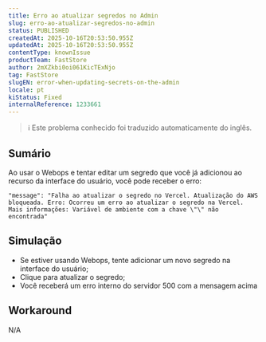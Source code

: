 ```yaml
---
title: Erro ao atualizar segredos no Admin
slug: erro-ao-atualizar-segredos-no-admin
status: PUBLISHED
createdAt: 2025-10-16T20:53:50.955Z
updatedAt: 2025-10-16T20:53:50.955Z
contentType: knownIssue
productTeam: FastStore
author: 2mXZkbi0oi061KicTExNjo
tag: FastStore
slugEN: error-when-updating-secrets-on-the-admin
locale: pt
kiStatus: Fixed
internalReference: 1233661
---
```


>ℹ️ Este problema conhecido foi traduzido automaticamente do inglês.

## Sumário


Ao usar o Webops e tentar editar um segredo que você já adicionou ao recurso da interface do usuário, você pode receber o erro:

    "message": "Falha ao atualizar o segredo no Vercel. Atualização do AWS bloqueada. Erro: Ocorreu um erro ao atualizar o segredo na Vercel. Mais informações: Variável de ambiente com a chave \"\" não encontrada"

## Simulação



- Se estiver usando Webops, tente adicionar um novo segredo na interface do usuário;
- Clique para atualizar o segredo;
- Você receberá um erro interno do servidor 500 com a mensagem acima
## Workaround


N/A



